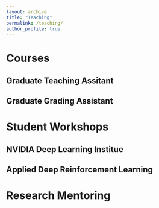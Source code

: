 ```yaml
---
layout: archive
title: "Teaching"
permalink: /teaching/
author_profile: true
---
```


# Courses
## Graduate Teaching Assitant

## Graduate Grading Assistant


# Student Workshops
## NVIDIA Deep Learning Institue 

## Applied Deep Reinforcement Learning

# Research Mentoring
